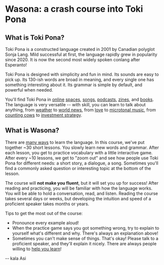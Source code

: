 ---
---
# Wasona: a crash course into Toki Pona

## What is Toki Pona?

Toki Pona is a constructed language created in 2001 by Canadian polyglot Sonja Lang. Mild successful at first, the language rapidly grew in popularity since 2020. It is now the second most widely spoken conlang after Esperanto!

Toki Pona is designed with simplicity and fun in mind. Its sounds are easy to pick up. Its 130-ish words are broad in meaning, and every single one has something interesting about it. Its grammar is simple by default, and powerful when needed.

You'll find Toki Pona in [online](https://discord.gg/ChC6qtVsSE) [spaces](https://discord.gg/6zkugJFU4x), [songs](https://www.youtube.com/playlist?list=PLeCE5N29ioyUbj_lvYm9IdGJnE2HPacVv), [podcasts](https://www.youtube.com/playlist?list=PLjOmpMyMxd8Qs2mAXcLk817tQy_AQj09u), [zines](https://liputenpo.org/), and [books](https://tokipona.org/). The language is very versatile -- with skill, you can learn to talk about anything, from [weather](https://www.youtube.com/watch?v=J4fCq1aEAxA) to [world news](https://www.youtube.com/watch?v=ljZfGt7PDxk), from [love](https://www.youtube.com/watch?v=rr3ufODuIts) to [microtonal music](https://www.youtube.com/watch?v=fedFQIHREMo), from [counting cows](https://www.youtube.com/watch?v=xxClPfZDn-E) to [investment strategy](https://www.youtube.com/watch?v=JIOT3bRzAGI).

## What is Wasona?

There are [many ways](en/more/other-courses) to learn the language. In this course, we've put together ~30 short lessons. You slowly learn new words and grammar. After each lesson, you get to practice vocabulary with a little interactive game. After every ~10 lessons, we get to "zoom out" and see how people use Toki Pona for different needs: a short story, a dialogue, a song. Sometimes you'll find a commonly asked question or interesting topic at the bottom of the lesson.

The course will **not make you fluent**, but it will set you up for success! After reading and practicing, you will be familiar with how the language works. You will be able to hold a conversation, read, and listen. Reading the course takes several days or weeks, but developing the intuition and speed of a proficient speaker takes months or years.

Tips to get the most out of the course:
* Pronounce every example aloud!
* When the practice game says you got something wrong, try to explain to yourself what's different and why. There's always an explanation above!
* Sometimes you can't make sense of things. That's okay! Please talk to a proficient speaker, and they'll explain it nicely. There are always people willing to [help you learn](https://discord.gg/ChC6qtVsSE)!

-- kala Asi
